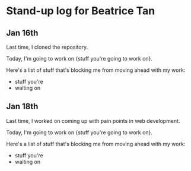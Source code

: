 # Stand-up log for Beatrice Tan

## Jan 16th

Last time, I cloned the repository.

Today, I'm going to work on {stuff you're going to work on}.

Here's a list of stuff that's blocking me from moving ahead with my work:

- stuff you're
- waiting on

## Jan 18th

Last time, I worked on coming up with pain points in web development.

Today, I'm going to work on {stuff you're going to work on}.

Here's a list of stuff that's blocking me from moving ahead with my work:

- stuff you're
- waiting on
